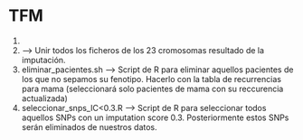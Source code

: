 # TFM

1. 
2. --> Unir todos los ficheros de los 23 cromosomas resultado de la imputación.
3. eliminar_pacientes.sh --> Script de R para eliminar aquellos pacientes de los que no sepamos su fenotipo. Hacerlo con la tabla de recurrencias para mama (seleccionará solo pacientes de mama con su reccurencia 
    actualizada)
4. seleccionar_snps_IC<0.3.R  --> Script de R para seleccionar todos aquellos SNPs con un imputation score 0.3. Posteriormente estos SNPs serán eliminados de nuestros datos.
